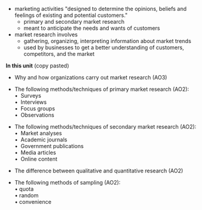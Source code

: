 - marketing activities "designed to determine the opinions, beliefs and feelings of existing and potential customers."
	- primary and secondary market research
	- meant to anticipate the needs and wants of customers
- market research involves
	- gathering, organizing, interpreting information about market trends
	- used by businesses to get a better understanding of customers, competitors, and the market

**In this unit** (copy pasted)
- Why and how organizations carry out market research (AO3)
    
- The following methods/techniques of primary market research (AO2):  
    •  Surveys  
    •  Interviews  
    •  Focus groups  
    •  Observations
    
- The following methods/techniques of secondary market research (AO2):  
    •  Market analyses  
    •  Academic journals  
    •  Government publications  
    •  Media articles  
    •  Online content
    
- The difference between qualitative and quantitative research (AO2)
    
- The following methods of sampling (AO2):  
    • quota  
    • random  
    • convenience
